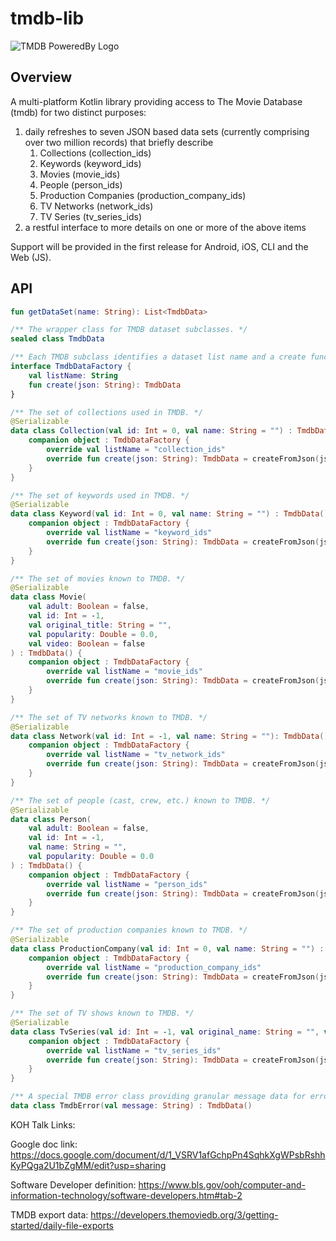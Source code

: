 # tmdb-lib

![TMDB PoweredBy Logo](images/powered-by-tmdb.png)

## Overview

A multi-platform Kotlin library providing access to The Movie Database (tmdb) for two distinct purposes:

1. daily refreshes to seven JSON based data sets (currently comprising over two million records) that briefly describe
   1. Collections (collection_ids)
   1. Keywords (keyword_ids)
   1. Movies (movie_ids)
   1. People (person_ids)
   1. Production Companies (production_company_ids)
   1. TV Networks (network_ids)
   1. TV Series (tv_series_ids)
1. a restful interface to more details on one or more of the above items

Support will be provided in the first release for Android, iOS, CLI and the Web (JS).

## API

```kotlin
fun getDataSet(name: String): List<TmdbData>

/** The wrapper class for TMDB dataset subclasses. */
sealed class TmdbData

/** Each TMDB subclass identifies a dataset list name and a create function. */
interface TmdbDataFactory {
    val listName: String
    fun create(json: String): TmdbData
}

/** The set of collections used in TMDB. */
@Serializable
data class Collection(val id: Int = 0, val name: String = "") : TmdbData() {
    companion object : TmdbDataFactory {
        override val listName = "collection_ids"
        override fun create(json: String): TmdbData = createFromJson(json, Collection())
    }
}

/** The set of keywords used in TMDB. */
@Serializable
data class Keyword(val id: Int = 0, val name: String = "") : TmdbData() {
    companion object : TmdbDataFactory {
        override val listName = "keyword_ids"
        override fun create(json: String): TmdbData = createFromJson(json, Keyword())
    }
}

/** The set of movies known to TMDB. */
@Serializable
data class Movie(
    val adult: Boolean = false,
    val id: Int = -1,
    val original_title: String = "",
    val popularity: Double = 0.0,
    val video: Boolean = false
) : TmdbData() {
    companion object : TmdbDataFactory {
        override val listName = "movie_ids"
        override fun create(json: String): TmdbData = createFromJson(json, Movie())
    }
}

/** The set of TV networks known to TMDB. */
@Serializable
data class Network(val id: Int = -1, val name: String = ""): TmdbData() {
    companion object : TmdbDataFactory {
        override val listName = "tv_network_ids"
        override fun create(json: String): TmdbData = createFromJson(json, Network())
    }
}

/** The set of people (cast, crew, etc.) known to TMDB. */
@Serializable
data class Person(
    val adult: Boolean = false,
    val id: Int = -1,
    val name: String = "",
    val popularity: Double = 0.0
) : TmdbData() {
    companion object : TmdbDataFactory {
        override val listName = "person_ids"
        override fun create(json: String): TmdbData = createFromJson(json, Person())
    }
}

/** The set of production companies known to TMDB. */
@Serializable
data class ProductionCompany(val id: Int = 0, val name: String = "") : TmdbData() {
    companion object : TmdbDataFactory {
        override val listName = "production_company_ids"
        override fun create(json: String): TmdbData = createFromJson(json, ProductionCompany())
    }
}

/** The set of TV shows known to TMDB. */
@Serializable
data class TvSeries(val id: Int = -1, val original_name: String = "", val popularity: Double = 0.0) : TmdbData() {
    companion object : TmdbDataFactory {
        override val listName = "tv_series_ids"
        override fun create(json: String): TmdbData = createFromJson(json, TvSeries())
    }
}

/** A special TMDB error class providing granular message data for errors. */
data class TmdbError(val message: String) : TmdbData()
```


KOH Talk Links:

Google doc link: https://docs.google.com/document/d/1_VSRV1afGchpPn4SqhkXgWPsbRshhKyPQga2U1bZgMM/edit?usp=sharing

Software Developer definition: https://www.bls.gov/ooh/computer-and-information-technology/software-developers.htm#tab-2

TMDB export data: https://developers.themoviedb.org/3/getting-started/daily-file-exports
